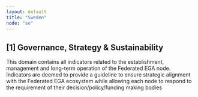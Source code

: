 ```yaml
---
layout: default
title: "Sweden"
node: "se"
---
```


## [1] Governance, Strategy & Sustainability

This domain contains all indicators related to the establishment, management and long-term operation of the Federated EGA node. Indicators are deemed to provide a guideline to ensure strategic alignment with the Federated EGA ecosystem while allowing each node to respond to the requirement of their decision/policy/funding making bodies